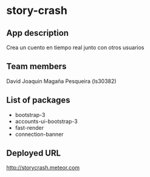 story-crash
===========

App description
---------------
Crea un cuento en tiempo real junto con otros usuarios
    
Team members
------------
David Joaquin Magaña Pesqueira (ls30382)

List of packages
----------------
- bootstrap-3
- accounts-ui-bootstrap-3
- fast-render
- connection-banner

Deployed URL
------------
http://storycrash.meteor.com


